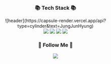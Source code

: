 <h3 align="center">📚 Tech Stack 📚</h3>

<div align="center">
![header](https://capsule-render.vercel.app/api?type=cylinder&text=JungJunHyung)
<div>
    
<img src="https://img.shields.io/badge/TypeScript-3178C6?style=flat&logo=TypeScript&logoColor=white"/>
<img src="https://img.shields.io/badge/React-61DAFB?style=flat&logo=React&logoColor=white"/>
<img src="https://img.shields.io/badge/JavaScript-F7DF1E?style=flat&logo=JavaScript&logoColor=white"/>
<img src="https://img.shields.io/badge/Next.js-000000?style=flat&logo=Next.js&logoColor=white"/>
  </div>
  
  <h3 align="center">🌈 Follow Me 🌈</h3>
<p align="center">
  <a href="https://www.instagram.com/junhyun9_/"><img src="https://img.shields.io/badge/Instagram-E4405F?style=flat-square&logo=Instagram&logoColor=white&link=https://www.instagram.com/hye_inisfree/"/></a>
  
</div>
